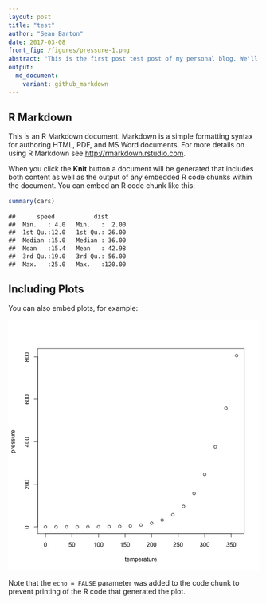 ```yaml
---
layout: post
title: "test"
author: "Sean Barton"
date: 2017-03-08
front_fig: /figures/pressure-1.png
abstract: "This is the first post test post of my personal blog. We'll use this to make sure everything works for uploading posts from R and RStudio."
output:
  md_document:
    variant: github_markdown
---
```




## R Markdown

This is an R Markdown document. Markdown is a simple formatting syntax for authoring HTML, PDF, and MS Word documents. For more details on using R Markdown see <http://rmarkdown.rstudio.com>.

When you click the **Knit** button a document will be generated that includes both content as well as the output of any embedded R code chunks within the document. You can embed an R code chunk like this:


```r
summary(cars)
```

```
##      speed           dist
##  Min.   : 4.0   Min.   :  2.00
##  1st Qu.:12.0   1st Qu.: 26.00
##  Median :15.0   Median : 36.00
##  Mean   :15.4   Mean   : 42.98
##  3rd Qu.:19.0   3rd Qu.: 56.00
##  Max.   :25.0   Max.   :120.00
```

## Including Plots

You can also embed plots, for example:

![plot of chunk pressure](/figures/pressure-1.png)

Note that the `echo = FALSE` parameter was added to the code chunk to prevent printing of the R code that generated the plot.
